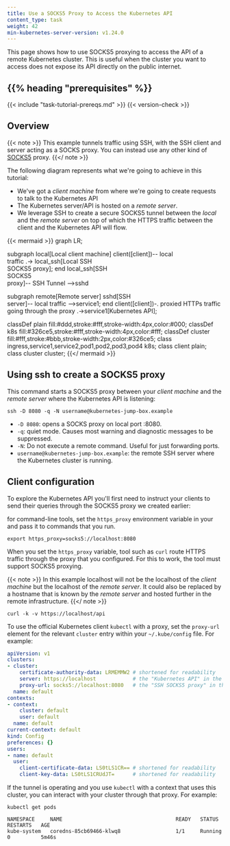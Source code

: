 ```yaml
---
title: Use a SOCKS5 Proxy to Access the Kubernetes API
content_type: task
weight: 42
min-kubernetes-server-version: v1.24.0
---
```


<!-- overview -->
This page shows how to use SOCKS5 proxying to access the API of a remote Kubernetes cluster. This is useful when the cluster you want to access does not expose its API directly on the public internet.

## {{% heading "prerequisites" %}}

{{< include "task-tutorial-prereqs.md" >}} {{< version-check >}}

<!-- steps -->

## Overview

{{< note >}}
This example tunnels traffic using SSH, with the SSH client and server acting as a SOCKS proxy. You can instead use any other kind of [SOCKS5](https://en.wikipedia.org/wiki/SOCKS#SOCKS5) proxy.
{{</ note >}}

The following diagram represents what we're going to achieve in this tutorial:

* We've got a _client machine_ from where we're going to create requests to talk to the Kubernetes API
* The Kubernetes server/API is hosted on a _remote server_.
* We leverage SSH to create a secure SOCKS5 tunnel between the _local_ and the _remote server_ on top of which the HTTPS traffic between the client and the Kubernetes API will flow.

{{< mermaid >}}
graph LR;

  subgraph local[Local client machine]
  client([client])-- local <br> traffic .->  local_ssh[Local SSH <br> SOCKS5 proxy];
  end
  local_ssh[SSH <br>SOCKS5 <br> proxy]-- SSH Tunnel -->sshd
  
  subgraph remote[Remote server]
  sshd[SSH <br> server]-- local traffic -->service1;
  end
  client([client])-. proxied HTTPs traffic <br> going through the proxy .->service1[Kubernetes API];

  classDef plain fill:#ddd,stroke:#fff,stroke-width:4px,color:#000;
  classDef k8s fill:#326ce5,stroke:#fff,stroke-width:4px,color:#fff;
  classDef cluster fill:#fff,stroke:#bbb,stroke-width:2px,color:#326ce5;
  class ingress,service1,service2,pod1,pod2,pod3,pod4 k8s;
  class client plain;
  class cluster cluster;
{{</ mermaid >}}

## Using ssh to create a SOCKS5 proxy

This command starts a SOCKS5 proxy between your _client machine_ and the _remote server_ where the Kubernetes API is listening:

```shell
ssh -D 8080 -q -N username@kubernetes-jump-box.example
```

* `-D 8080`: opens a SOCKS proxy on local port :8080.
* `-q`: quiet mode. Causes most warning and diagnostic messages to be suppressed.
* `-N`: Do not execute a remote command. Useful for just forwarding ports.
* `username@kubernetes-jump-box.example`: the remote SSH server where the Kubernetes cluster is running.

## Client configuration

To explore the Kubernetes API you'll first need to instruct your clients to send their queries through the SOCKS5 proxy we created earlier:

for command-line tools, set the `https_proxy` environment variable in your and pass it to commands that you run.

```shell
export https_proxy=socks5://localhost:8080
```

When you set the `https_proxy` variable, tool such as `curl` route HTTPS traffic through the proxy that you configured. For this to work, the tool must support SOCKS5 proxying.

{{< note >}}
In this example localhost will not be the localhost of the _client machine_ but the localhost of the _remote server_. It could also be replaced by a hostname that is known by the _remote server_ and hosted further in the remote infrastructure.
{{</ note >}}

```shell
curl -k -v https://localhost/api
```

To use the official Kubernetes client `kubectl` with a proxy, set the `proxy-url` element for the relevant `cluster` entry within  your `~/.kube/config` file. For example:

```yaml
apiVersion: v1
clusters:
- cluster:
    certificate-authority-data: LRMEMMW2 # shortened for readability 
    server: https://localhost            # the "Kubernetes API" in the diagram above
    proxy-url: socks5://localhost:8080   # the "SSH SOCKS5 proxy" in the diagram above
  name: default
contexts:
- context:
    cluster: default
    user: default
  name: default
current-context: default
kind: Config
preferences: {}
users:
- name: default
  user:
    client-certificate-data: LS0tLS1CR== # shortened for readability
    client-key-data: LS0tLS1CRUdJT=      # shortened for readability
```

If the tunnel is operating and you use `kubectl` with a context that uses this cluster, you can interact with your cluster through that proxy. For example:

```shell
kubectl get pods
```

```console
NAMESPACE     NAME                                     READY   STATUS      RESTARTS   AGE
kube-system   coredns-85cb69466-klwq8                  1/1     Running     0          5m46s
```
